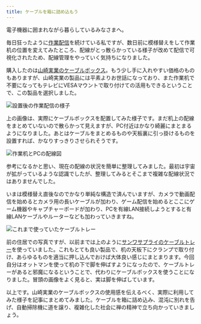 ```yaml
---
title: ケーブルを箱に詰め込もう
---
```

電子機器に囲まれながら暮らしているみなさまへ。

毎日狂ったように[作業配信](https://www.youtube.com/c/r7kamura)を続けている私ですが、数日前に模様替えをして作業机の位置を変えてみたところ、配線がとっ散らかっている様子が改めて配信で可視化されたため、配線管理をやっていく気持ちになりました。

購入したのは[山崎実業のケーブルボックス](https://www.amazon.co.jp/dp/B0846DPNPP)。もう少し手に入れやすい価格のものもありますが、山崎実業の製品には平素よりお世話になっており、また作業机で不要になってもテレビにVESAマウントで取り付けての活用もできるということで、この製品を選択しました。

![](https://lh3.googleusercontent.com/docs/ADP-6oEoh82Rav1VUwwLOgshhL5ld5_Y_6FEPv2ws7jAj0cDG4dnCxVS3mpMevahdIPsEnexz910hMyuenEAJmZAwW0IPTuFt6KtFR7M5WyiOA-SH0Hk28ARBF_qT1Alz3IoeZTXLeSDmN1Ub4CLnT3oJigGWiEOqhjY0VfrG92U3ItZ9QeRMcP9Rm04wozCZKZ3qSRnDahsZ3lFBaTVHBesFqCyHGQDryvMwOCfmy19InW52tco4j6wZvBlx43xsvzb_tDmZ5arx0qOiHzCWRdGcDYiBJqKEupb-t3GizTK6BzMC1ixxFDHHlQ7J8-LzDzUjiG8c8lhSi2js-D8YVnncs2hkZ7iVqYM5lK58-rjhlnq8FbzwYilhYwZyfGyTAnVv_J9LXxRZyI0ur-o2c7KQpQg33t6rIAIfo6a94GMrY63E7LJFCypP3WAovd10ju-U01Lt3l6uEto_XtzNYd0AycnDJ0s_iUFs1eTT4UTIBbsagR0WB1RqXCQql40MdXMhNX55Kda4q56L4w8q-PgUyPBjAzSz_iLdg4j7eOqtrkLB7LExOBSE8JXLFd4sRWFA2zStEG548Qzi1FJMNWPbSIHzZ_V_9AVUN2NsyhwflDIVBHPQuVOKn-Mq1sYW-JCFKUIzp4xPLPsxZS6P-9BYbSvIKnnvSzpMx8JDxDv3wbhkuQIS4_Z1MBvwYwbUqloHbtH1E9pcPHv9nJrymAseqrT4NuJUc1wSEtXbdHAivZyTRm7zMcQF7iPowgZEZ4Nzbyc1tRVcK4fXTtAZovuS_zn1oy0JMmMkKixpoSVi-PriMhYY7w9leuIvvPPneqVBffGMCQHeGQaK36RsA3yGOfTuTRXMZTMu2O1isbYx-8KB3p7up1BABIXh9aIoEMDDqMKd6qSLk6_gxo1umkQJSujiXvXfWYB2tIXnl17NyXXc07WT7ZjZS2uYctohn5bmQqK9UdMWF-CgrK5XzI6i5QXYtBLJ_1sijUI7ggG0u3o5aJsmPQMRjMMkHJ549o0cy5-PqkAfGWrPlO7O-PMrzU1XYTf53d_A8UE5LcQjyZUfxFWBsqSZ9YuIw5vTtzrZJA1IsYaLKT0DfXqbtB6TQvXlpNWy45twTveoDkYAJ2yVsHDoAeiHIbV2UfvirXk22Tfnc4ewlHgtD3SfhOVmF03y-Ur_qzCPElwmThutGnIZA9VMkEBpdOWwdzhlLzLLgdytooKEV2XSuZRF_J0lojXKcYRHtBA9euX7xpJ4FUJBW8O "設置後の作業配信の様子")

上の画像は、実際にケーブルボックスを配置してみた様子です。まだ机上の配線をまとめていないので散らかって見えますが、PC付近はかなり綺麗にまとまるようになりました。あとはケーブルをまとめるものや天板裏に引っ掛けるものを設置すれば、かなりすっきりさせられそうです。

![](https://lh3.googleusercontent.com/docs/ADP-6oG4jkR7oiuF7KtYfb23JZW0PUyu2cnVP7QViZVW-LbzEJgVFIQltMcgG5kSShiPfqm1-uQtnv5r5yl5d9xg8BXF76BRgMYG7eAU4fZOh-E1vV5DWGg8dGrzaogXzfj3PUg4mEi9MjEOsD3CP3OX8na2LXTn36kOtOsIE-KlmOLJPvbrCvdf_np_QtMB8h-Q31PunWwgw-MCra8cIo8jJWaR3QO-h2Fc-cvZMS7h9rEBNUgPR7cX2QDptVEA9Qu3DHrs6U6pyWDHEC2RIACkYF3O_BPVFATIwT-QgFOV8fYqJcDZDZDZ6UtpF6uJP0AFpMs5myYX57UjdFxHzBmb6M-gM44Aesc0JwgpYDRace2KccDGo_NrrgWY4tiy4764YdiQYxCSQQZB23V528sPJVXu91ym3o57rws1o65pzcCMERYrRUNAuh5wOu2SiWw8h7LvwTv75QD6M4sMvX-Ouof28cvnIEBaqyc5kZDT_-Cq5Y1-ZStQXLatAgy5nsZIZpgaCun9_1VnW6LRH0mm6K6JnUPeJPkg9MfUJmvJPTeXu5bngPGeQVYVtxqBOPV8W9fRL4CVIUGSD-4F4IjbKvbNlf7jVqnJN3-qkXgfowEGxoDClnN9taLzC1Kk9CC17hc7fKbH_E26Dey5wMTcrp9JAnO2qE4p56jNsSKKZV3hJIILw9ycqIHs9GzOs-gC4bPoHN8z33vv8OdW-61XJ6dwxiwX1b89Yzr51Xl6dwjMDbVMmUoa-CibxYuWcpAGHCkfT1PC_kvr2xTLQ_1Kkx4ji-NRndnxMKuLAJ0K0KgmiwRIdYtlnw4kLhKoVTZNYpLD8U4Vf7UsFg4IdS7aRTsUQm7mOMW_9RTb6dqo_AUVGjDlatnI-4dOrvjIIJw72mWNcDn4XQSnNMs9o-sv1QRgOVJKzC4ODmZZXO0g7dcYGaiNBfEvTXsUl7NnM8KCh_yS9mrjrsbQ9enVQsRdR8bZ7m0XosCYRrxU4kSTABHwv1niLMezC5OEgTORgUxCJpNLm4m51jUYKR8MN0KhNcM9uyPxFAiiYblaGgZfY8RHaCi9tMB9JM0e4cINYydQk3_kmEeSPO_EDE2nLbWuZRkY-pi6WVypch6z3xhLoXf5JsmwXGxfy5lB-Tplg5ziz0vzf2pKZPBzk7cFq7gFBM-C1lZtY5dNOQZYzzVtiHM2Qf5Htc3PEBoGrtqOSBpf325sKcXEEiXqElkWQjw7f2iresnTewbwUjYMVsLHf2-yw4_H "作業机とPCの配線図")

参考になるかと思い、現在の配線の状況を簡単に整理してみました。最初は宇宙が拡がっているような認識でしたが、整理してみるとそこまで複雑な配線状況ではありませんでした。

いまは模様替え直後なのでかなり単純な構造で済んでいますが、カメラで動画配信を始めるとカメラ用の長いケーブルが加わり、ゲーム配信を始めるとここにゲーム機器やキャプチャーボードが加わり、PCを有線LAN接続しようとすると有線LANケーブルやルーターなども加わっていきますね。

![](https://lh3.googleusercontent.com/docs/ADP-6oE8E1AYfAJ-4HAP_hyqxaOsGoGU24GwSiN8a9Vow5kBA70ajtjH7d4tO7BAw5n015TklGzLdDL4ukuO0Zz_dBffnEZb2HJw42w5FsBw1I9hdADwApSz77k9fwYnfjLQu_mXUtNEoRQpJesfkLgDB3mx5FMxXM01qhgYaihhZmvurc1vV7bCa-ROcV8CWBtXlKwC3v4tz5ABnoJBrcD906y7AvmGMhT2tw-lKTZeKa0fDe3Rcqs5qaOzn8EBf0xhfD8umJMV80g-FhXjGbgTz7sFMYU8epcrItGcVmwIdFL0XfM0PWO1SyaE9AOvLERwUUPj3X4mZASy8mSr01-0hmgdyzJO8mWPhawekVjlDODj2PT9XE_2tSOMTIfyLGdXxo1Pu9v99JxLcUeG5uPgs43lJeRDCE4mDwiZ4oW6X3KV5pP7B9gW3F9RhTrKWiYdV2fsY6lqlhZ3tFMTtTk1QcRgXuwJHS46r-aZkYm9OFU18z_W8iE4iT3PHxA1DQBY-3ofYdW2VkBfJE-6b0JkO3un97tNT43otZqiGFcJ_gGvdVLVPZvJQcSRTK7Ep9MS3H5X-WI7jB5yek9FLYSlRLfR-8mMHivoAu4ATPu6QMl1eUjt2j2sREVTTuRZT1jwrN4wzZ8jrRkFPLszpOmpcl8gBTzsmJlkC0fgzQCQ7UBTFhLrVjoXZVyADmi3wE9pxvYHXd_mwtgtt_M0iQ5opaE0pAgEpFi6nA7Wceg6kBkVRufGuGHVn7TJL4ZPd3iRKFUw98iLAtCZVAtd7W8943zYn-oGns1zmim9FpxypgJnGpiqDDtztINktyzXTHnKrST7vGau29w2pRSszapyPaNoy7oRP3Rccaq78ioyexDSd2TBTE19bB4kB8acSi3CeMgLLsgYW9-fOySAPsjwFtO848oQPtulWmQtBjUIVp-9pvCIwHVBW0SzyFrxqM64w_iTcfa0_CE30aV09OXDADis8w6dk05yyRenI9Cs8-LewYMgOYxHydukq467bAPUzKowvVNAPeE1XsQDH3Yml-9jf1AysV9DTSaSPMCoFHPo8RqRdkIKy3FztMCO2OXgJwMcavytibiOfYoVBs-GYRLcM78waQzzTO08-9qufa4MojAKwrcKIYbeCfBZUOwTPXFejNUMhEddNmkVMNXqGC06Rzaz1U3THDdi4EaF-mRnBosv4Lvnhbs_gcKYKHryifDVLHLSnUJnAJNexS4ftdPQ1Hjud0Q1DBWJM3Y50fIzQOZs "これまで使っていたケーブルトレー")

前の住居での写真ですが、以前までは上のように[サンワサプライのケーブルトレー](https://www.amazon.co.jp/dp/B01N6B5ST9)を使っていました。これもとても良い製品で、机の天板下にクランプで取り付け、あらゆるものを適当に押し込んでおけば大体良い感じにまとまります。今回自分はオットマンを使って机の下で脚を伸ばすようになったので、ケーブルトレーがあると邪魔になるということで、代わりにケーブルボックスを使うことになりました。冒頭の画像をよく見ると、実は脚を伸ばしています。

以上です。山崎実業のケーブルボックスの使用感を伝えるべく、実際に利用してみた様子を記事にまとめてみました。ケーブルを箱に詰め込み、混沌に別れを告げ、自動掃除機に道を譲り、複雑化した社会に禅の精神で立ち向かっていきましょう。
